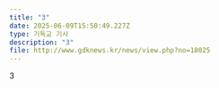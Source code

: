```yaml
---
title: "3"
date: 2025-06-09T15:50:49.227Z
type: 기독교 기사
description: "3"
file: http://www.gdknews.kr/news/view.php?no=18025
---
```

3